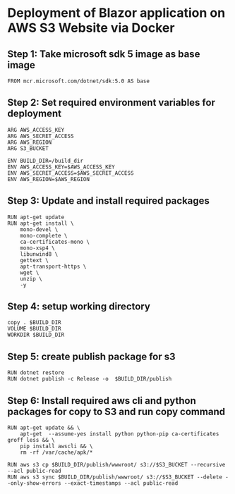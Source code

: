 # Deployment of Blazor application on AWS S3 Website via Docker

## Step 1: Take microsoft sdk 5 image as base image
```
FROM mcr.microsoft.com/dotnet/sdk:5.0 AS base
```
## Step 2: Set required environment variables for deployment
```
ARG AWS_ACCESS_KEY
ARG AWS_SECRET_ACCESS
ARG AWS_REGION
ARG S3_BUCKET

ENV BUILD_DIR=/build_dir
ENV AWS_ACCESS_KEY=$AWS_ACCESS_KEY
ENV AWS_SECRET_ACCESS=$AWS_SECRET_ACCESS
ENV AWS_REGION=$AWS_REGION
```

## Step 3: Update and install required packages
```
RUN apt-get update
RUN apt-get install \
	mono-devel \
	mono-complete \
	ca-certificates-mono \
	mono-xsp4 \
	libunwind8 \
	gettext \
	apt-transport-https \
	wget \
	unzip \
	-y 
```
## Step 4: setup working directory
```
copy . $BUILD_DIR
VOLUME $BUILD_DIR
WORKDIR $BUILD_DIR
```

## Step 5: create publish package for s3
```
RUN dotnet restore 
RUN dotnet publish -c Release -o  $BUILD_DIR/publish 
```
## Step 6: Install required aws cli and python packages for copy to S3 and run copy command
```
RUN apt-get update && \
    apt-get  --assume-yes install python python-pip ca-certificates groff less && \
    pip install awscli && \
    rm -rf /var/cache/apk/*

RUN aws s3 cp $BUILD_DIR/publish/wwwroot/ s3://$S3_BUCKET --recursive --acl public-read
RUN aws s3 sync $BUILD_DIR/publish/wwwroot/ s3://$S3_BUCKET --delete --only-show-errors --exact-timestamps --acl public-read
```